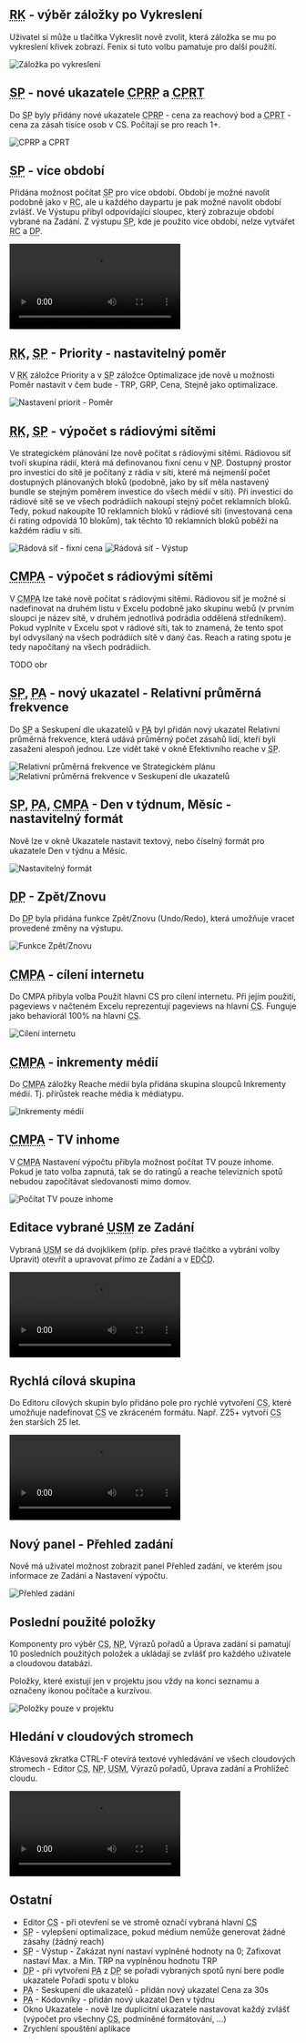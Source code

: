﻿---
categories: [fenix]
layout: fenix
---
## <abbr title="Reachové křivky">RK</abbr> - výběr záložky po Vykreslení
Uživatel si může u tlačítka Vykreslit nově zvolit, která záložka se mu po vykreslení křivek zobrazí. Fenix si tuto volbu pamatuje pro další použití.

![Záložka po vykreslení]({{site.url}}/data/rcvykreslit.png "Záložka po vykreslení")

## <abbr title="Strategický plán">SP</abbr> - nové ukazatele <abbr title="Cost per reach point">CPRP</abbr> a <abbr title="Cost per reach thousand">CPRT</abbr>
Do <abbr title="Strategický plán">SP</abbr> byly přidány nové ukazatele <abbr title="Cost per reach point">CPRP</abbr> - cena za reachový bod a <abbr title="Cost per reach thousand">CPRT</abbr> - cena za zásah tisíce osob v CS. Počítají se pro reach 1+.

![CPRP a CPRT]({{site.url}}/data/cprp_cprt.png "CPRP a CPRT")

## <abbr title="Strategický plán">SP</abbr> - více období 
Přidána možnost počítat <abbr title="Strategický plán">SP</abbr> pro více období. Období je možné navolit podobně jako v <abbr title="Reachové křivky">RC</abbr>, ale u každého daypartu je pak možné navolit období zvlášť. Ve Výstupu přibyl odpovídající sloupec, který zobrazuje období vybrané na Zadání. Z výstupu <abbr title="Strategický plán">SP</abbr>, kde je použito více období, nelze vytvářet <abbr title="Reachové křivky">RC</abbr> a <abbr title="Detailní plán">DP</abbr>.

<video src="{{site.url}}/data/spviceobdobi.mp4" type="video/mp4" controls>Více období ve strategickém plánu</video>

## <abbr title="Reachové křivky">RK</abbr>, <abbr title="Strategický plán">SP</abbr> - Priority - nastavitelný poměr
V <abbr title="Reachové křivky">RK</abbr> záložce Priority a v <abbr title="Strategický plán">SP</abbr> záložce Optimalizace jde nově u možnosti Poměr nastavit v čem bude - TRP, GRP, Cena, Stejně jako optimalizace.

![Nastavení priorit - Poměr]({{site.url}}/data/nastavitelnypomer.png "Nastavení priorit - Poměr")

## <abbr title="Reachové křivky">RK</abbr>, <abbr title="Strategický plán">SP</abbr> - výpočet s rádiovými sítěmi
Ve strategickém plánování lze nově počítat s rádiovými sítěmi. Rádiovou síť tvoří skupina rádií, která má definovanou fixní cenu v <abbr title="Nákupní podmínky">NP</abbr>. Dostupný prostor pro investici do sítě je počítaný z rádia v síti, které má nejmenší počet dostupných plánovaných bloků (podobně, jako by síť měla nastavený bundle se stejným poměrem investice do všech médií v síti).
Při investici do rádiové sítě se ve všech podrádiích nakoupí stejný počet reklamních bloků. Tedy, pokud nakoupíte 10 reklamních bloků v rádiové síti (investovaná cena či rating odpovídá 10 blokům), tak těchto 10 reklamních bloků poběží na každém rádiu v síti.

![Rádová síť - fixní cena]({{site.url}}/data/radiovasitnp.png "Rádová síť - fixní cena")
![Rádová síť - Výstup]({{site.url}}/data/radiositspvystup.png "Rádová síť - Výstup")

## <abbr title="Crossmediální postanalýza">CMPA</abbr> - výpočet s rádiovými sítěmi
V <abbr title="Crossmediální postanalýza">CMPA</abbr> lze také nově počítat s rádiovými sítěmi. Rádiovou síť je možné si nadefinovat na druhém listu v Excelu podobně jako skupinu webů (v prvním sloupci je název sítě, v druhém jednotlivá podrádia oddělená středníkem).
Pokud vyplníte v Excelu spot v rádiové síti, tak to znamená, že tento spot byl odvysílaný na všech podrádiích sítě v daný čas. Reach a rating spotu je tedy napočítaný na všech podrádiích.

TODO obr

## <abbr title="Strategický plán">SP</abbr>, <abbr title="Postanalýza">PA</abbr> - nový ukazatel - Relativní průměrná frekvence
Do <abbr title="Strategický plán">SP</abbr> a Seskupení dle ukazatelů v <abbr title="Postanalýza">PA</abbr> byl přidán nový ukazatel Relativní průměrná frekvence, která udává průměrný počet zásahů lidí, kteří byli zasaženi alespoň jednou. Lze vidět také v okně Efektivního reache v <abbr title="Strategický plán">SP</abbr>.

![Relativní průměrná frekvence ve Strategickém plánu]({{site.url}}/data/raf1.png "Relativní průměrná frekvence ve Strategickém plánu")
![Relativní průměrná frekvence v Seskupení dle ukazatelů]({{site.url}}/data/raf2.png "Relativní průměrná frekvence v Seskupení dle ukazatelů")

## <abbr title="Strategický plán">SP</abbr>, <abbr title="Postanalýza">PA</abbr>, <abbr title="Crossmediální postanalýza">CMPA</abbr> - Den v týdnum, Měsíc - nastavitelný formát
Nově lze v okně Ukazatele nastavit textový, nebo číselný formát pro ukazatele Den v týdnu a Měsíc.

![Nastavitelný formát]({{site.url}}/data/denvtydnuamesicformat.png "Nastavitelný formát")

## <abbr title="Detailní plán">DP</abbr> - Zpět/Znovu
Do <abbr title="Detailní plán">DP</abbr> byla přidána funkce Zpět/Znovu (Undo/Redo), která umožňuje vracet provedené změny na výstupu.

![Funkce Zpět/Znovu]({{site.url}}/data/undo.png "Funkce Zpět/Znovu")

## <abbr title="Crossmediální postanalýza">CMPA</abbr> - cílení internetu
Do CMPA přibyla volba Použít hlavní CS pro cílení internetu. Při jejím použití, pageviews v načteném Excelu reprezentují pageviews na hlavní <abbr title="Cílová skupina">CS</abbr>. Funguje jako behaviorál 100% na hlavní <abbr title="Cílová skupina">CS</abbr>.

![Cílení internetu]({{site.url}}/data/cmpacheckbox.png "Cílení internetu")

## <abbr title="Crossmediální postanalýza">CMPA</abbr> - inkrementy médií
Do <abbr title="Crossmediální postanalýza">CMPA</abbr> záložky Reache médií byla přidána skupina sloupců Inkrementy médií. Tj. přírůstek reache média k médiatypu.

![Inkrementy médií]({{site.url}}/data/inkrementymedii.png "Inkrementy médií")

## <abbr title="Crossmediální postanalýza">CMPA</abbr> - TV inhome
V <abbr title="Crossmediální postanalýza">CMPA</abbr> Nastavení výpočtu přibyla možnost počítat TV pouze inhome. Pokud je tato volba zapnutá, tak se do ratingů a reache televizních spotů nebudou započítávat sledovanosti mimo domov.

![Počítat TV pouze inhome]({{site.url}}/data/cmpapouzeinhome.png "Počítat TV pouze inhome")

## Editace vybrané <abbr title="Uživatelská skupina médií">USM</abbr> ze Zadání
Vybraná <abbr title="Uživatelská skupina médií">USM</abbr> se dá dvojklikem (příp. přes pravé tlačítko a vybrání volby Upravit) otevřít a upravovat přímo ze Zadání a v <abbr title="Editor definic částí dnů">EDČD</abbr>.

<video src="{{site.url}}/data/editusm.mp4" type="video/mp4" controls>Editace uživatelské skupiny médií ze Zadání</video>

## Rychlá cílová skupina
Do Editoru cílových skupin bylo přidáno pole pro rychlé vytvoření <abbr title="Cílová skupina">CS</abbr>, které umožňuje nadefinovat <abbr title="Cílová skupina">CS</abbr> ve zkráceném formátu. Např. Z25+ vytvoří <abbr title="Cílová skupina">CS</abbr> žen starších 25 let.

<video src="{{site.url}}/data/rychlocs.mp4" type="video/mp4" controls>Rychlá cílová skupina</video>

## Nový panel - Přehled zadání
Nově má uživatel možnost zobrazit panel Přehled zadání, ve kterém jsou informace ze Zadání a Nastavení výpočtu.

![Přehled zadání]({{site.url}}/data/prehledzadani.png "Přehled zadání")

## Poslední použité položky
Komponenty pro výběr <abbr title="Cílová skupina">CS</abbr>, <abbr title="Nákupní podmínky">NP</abbr>, Výrazů pořadů a Úprava zadání si pamatují 10 posledních použitých položek a ukládají se zvlášť pro každého uživatele a cloudovou databázi.

Položky, které existují jen v projektu jsou vždy na konci seznamu a označeny ikonou počítače a kurzívou.

![Položky pouze v projektu]({{site.url}}/data/minipc.png "Položky pouze v projektu")

## Hledání v cloudových stromech
Klávesová zkratka CTRL-F otevírá textové vyhledávání ve všech cloudových stromech - Editor <abbr title="Cílová skupina">CS</abbr>, <abbr title="Nákupní podmínky">NP</abbr>, <abbr title="Uživatelská skupina médií">USM</abbr>, Výrazů pořadů, Úprava zadání a Prohlížeč cloudu.

<video src="{{site.url}}/data/vyhledavani.mp4" type="video/mp4" controls>Vyhledávání v cloudových stromech</video>

## Ostatní
<ul>
	<li>Editor <abbr title="Cílová skupina">CS</abbr> - při otevření se ve stromě označí vybraná hlavní <abbr title="Cílová skupina">CS</abbr></li>
	<li><abbr title="Strategický plán">SP</abbr> - vylepšení optimalizace, pokud médium nemůže generovat žádné zásahy (žádný reach)</li>
	<li><abbr title="Strategický plán">SP</abbr> - Výstup - Zakázat nyní nastaví vyplněné hodnoty na 0; Zafixovat nastaví Max. a Min. TRP na vyplněnou hodnotu TRP</li>
	<li><abbr title="Detailní plán">DP</abbr> - při vytvoření <abbr title="Postanalýza">PA</abbr> z <abbr title="Detailní plán">DP</abbr> se pořadí vybraných spotů nyní bere podle ukazatele Pořadí spotu v bloku</li>
	<li><abbr title="Postanalýza">PA</abbr> - Seskupení dle ukazatelů - přidán nový ukazatel Cena za 30s</li>
	<li><abbr title="Postanalýza">PA</abbr> - Kódovníky - přidán nový ukazatel Den v týdnu</li>
	<li>Okno Ukazatele - nově lze duplicitní ukazatele nastavovat každý zvlášť (výpočet pro všechny <abbr title="Cílová skupina">CS</abbr>, podmíněné formátování, ...)</li>
	<li>Zrychlení spouštění aplikace</li>
</ul>

